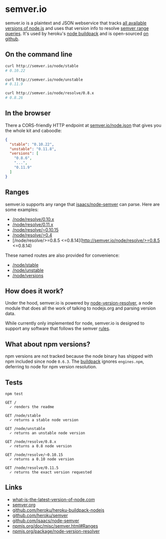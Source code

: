 # semver.io

semver.io is a plaintext and JSON webservice that tracks [all available versions of node.js](http://nodejs.org/dist) and uses that version info to resolve [semver range queries](https://npmjs.org/doc/misc/semver.html#Ranges). It's used by heroku's
[node buildpack](https://github.com/heroku/heroku-buildpack-nodejs/blob/5754e60de7b8472d5070c9b713a898d353845c68/bin/compile#L18-22) and is open-sourced [on github](https://github.com/heroku/semver).

## On the command line

```sh
curl http://semver.io/node/stable
# 0.10.22

curl http://semver.io/node/unstable
# 0.11.9

curl http://semver.io/node/resolve/0.8.x
# 0.8.26
```

## In the browser

There a CORS-friendly HTTP endpoint at
[semver.io/node.json](http://semver.io/node.json) that gives you the whole kit
and caboodle:

```json
{
  "stable": "0.10.22",
  "unstable": "0.11.8",
  "versions": [
    "0.8.6",
    "...",
    "0.11.9"
  ]
}
```

## Ranges

semver.io supports any range that [isaacs/node-semver](https://github.com/isaacs/node-semver) can parse. Here are some examples:

- [/node/resolve/0.10.x](http://semver.io/node/resolve/0.10.x)
- [/node/resolve/0.11.x](http://semver.io/node/resolve/>=0.11.5)
- [/node/resolve/~0.10.15](http://semver.io/node/resolve/~0.10.15)
- [/node/resolve/>0.4](http://semver.io/node/resolve/>0.4)
- [/node/resolve/>=0.8.5 <=0.8.14](http://semver.io/node/resolve/>=0.8.5 <=0.8.14)

These named routes are also provided for convenience:

- [/node/stable](http://semver.io/node/stable)
- [/node/unstable](http://semver.io/node/unstable)
- [/node/versions](http://semver.io/node/versions)

## How does it work?

Under the hood, semver.io is powered by [node-version-resolver](https://npmjs.org/package/node-version-resolver), a node module that does all the work of talking to nodejs.org and parsing version data.

While currently only implemented for node, semver.io is designed to support any software that follows the semver [rules](http://semver.org/).

## What about npm versions?

npm versions are not tracked because the node binary has shipped with npm
included since node `0.6.3`. The [buildpack](https://github.com/heroku/heroku-buildpack-nodejs)
ignores `engines.npm`, deferring to node for npm version resolution.

## Tests

```
npm test

GET /
  ✓ renders the readme

GET /node/stable
  ✓ returns a stable node version

GET /node/unstable
  ✓ returns an unstable node version

GET /node/resolve/0.8.x
  ✓ returns a 0.8 node version

GET /node/resolve/~0.10.15
  ✓ returns a 0.10 node version

GET /node/resolve/0.11.5
  ✓ returns the exact version requested
```

## Links

- [what-is-the-latest-version-of-node.com](http://what-is-the-latest-version-of-node.com)
- [semver.org](http://semver.org)
- [github.com/heroku/heroku-buildpack-nodejs](https://github.com/heroku/heroku-buildpack-nodejs#readme)
- [github.com/heroku/semver](https://github.com/heroku/semver#readme)
- [github.com/isaacs/node-semver](https://github.com/isaacs/node-semver#readme)
- [npmjs.org/doc/misc/semver.html#Ranges](https://npmjs.org/doc/misc/semver.html#Ranges)
- [npmjs.org/package/node-version-resolver](https://npmjs.org/package/node-version-resolver)

